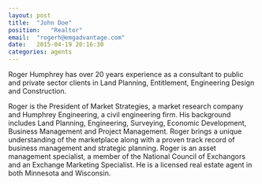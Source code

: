 ```yaml
---
layout: post
title:  "John Doe"
position:	"Realtor"
email:	"rogerh@emgadvantage.com"
date:   2015-04-19 20:16:30
categories: agents
---
```


Roger Humphrey has over 20 years experience as a consultant to public and private sector clients in Land Planning, Entitlement, Engineering Design and Construction. 

Roger is the President of Market Strategies, a market research company and Humphrey Engineering, a civil engineering firm. His background includes Land Planning, Engineering, Surveying, Economic Development, Business Management and Project Management. Roger brings a unique understanding of the marketplace along with a proven track record of business management and strategic planning. Roger is an asset management specialist, a member of the National Council of Exchangors and an Exchange Marketing Specialist. He is a licensed real estate agent in both Minnesota and Wisconsin. 
